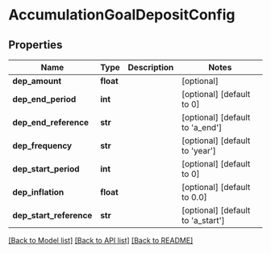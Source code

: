 # AccumulationGoalDepositConfig

## Properties
Name | Type | Description | Notes
------------ | ------------- | ------------- | -------------
**dep_amount** | **float** |  | [optional] 
**dep_end_period** | **int** |  | [optional] [default to 0]
**dep_end_reference** | **str** |  | [optional] [default to 'a_end']
**dep_frequency** | **str** |  | [optional] [default to 'year']
**dep_start_period** | **int** |  | [optional] [default to 0]
**dep_inflation** | **float** |  | [optional] [default to 0.0]
**dep_start_reference** | **str** |  | [optional] [default to 'a_start']

[[Back to Model list]](../README.md#documentation-for-models) [[Back to API list]](../README.md#documentation-for-api-endpoints) [[Back to README]](../README.md)


